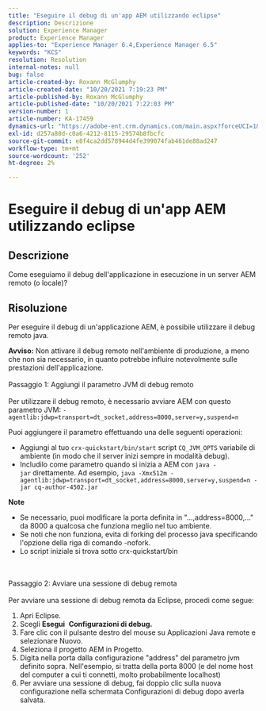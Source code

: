 ```yaml
---
title: "Eseguire il debug di un'app AEM utilizzando eclipse"
description: Descrizione
solution: Experience Manager
product: Experience Manager
applies-to: "Experience Manager 6.4,Experience Manager 6.5"
keywords: "KCS"
resolution: Resolution
internal-notes: null
bug: false
article-created-by: Roxann McGlumphy
article-created-date: "10/20/2021 7:19:23 PM"
article-published-by: Roxann McGlumphy
article-published-date: "10/20/2021 7:22:03 PM"
version-number: 1
article-number: KA-17459
dynamics-url: "https://adobe-ent.crm.dynamics.com/main.aspx?forceUCI=1&pagetype=entityrecord&etn=knowledgearticle&id=6d81c49c-da31-ec11-b6e5-000d3a5ba97a"
exl-id: d257a80d-c0a6-4212-8115-29574b8fbcfc
source-git-commit: e8f4ca2dd578944d4fe399074fab461de88ad247
workflow-type: tm+mt
source-wordcount: '252'
ht-degree: 2%

---
```


# Eseguire il debug di un&#39;app AEM utilizzando eclipse

## Descrizione


Come eseguiamo il debug dell&#39;applicazione in esecuzione in un server AEM remoto (o locale)?


## Risoluzione


Per eseguire il debug di un&#39;applicazione AEM, è possibile utilizzare il debug remoto java.

<b>Avviso:</b> Non attivare il debug remoto nell&#39;ambiente di produzione, a meno che non sia necessario, in quanto potrebbe influire notevolmente sulle prestazioni dell&#39;applicazione.
<br><br>Passaggio 1: Aggiungi il parametro JVM di debug remoto<br><br>
Per utilizzare il debug remoto, è necessario avviare AEM con questo parametro JVM:
`-agentlib:jdwp=transport=dt_socket,address=8000,server=y,suspend=n`

Puoi aggiungere il parametro effettuando una delle seguenti operazioni:

- Aggiungi al tuo `crx-quickstart/bin/start` script `CQ_JVM_OPTS` variabile di ambiente (in modo che il server inizi sempre in modalità debug).
- Includilo come parametro quando si inizia a AEM con `java -jar` direttamente. Ad esempio, `java -Xmx512m -agentlib:jdwp=transport=dt_socket,address=8000,server=y,suspend=n -jar cq-author-4502.jar`


<b>Note</b>

- Se necessario, puoi modificare la porta definita in &quot;...,address=8000,...&quot; da 8000 a qualcosa che funziona meglio nel tuo ambiente.
- Se noti che non funziona, evita di forking del processo java specificando l&#39;opzione della riga di comando -nofork.
- Lo script iniziale si trova sotto crx-quickstart/bin

<br><br>Passaggio 2: Avviare una sessione di debug remota<br><br>
Per avviare una sessione di debug remota da Eclipse, procedi come segue:

1. Apri Eclipse.
2. Scegli <b>Esegui</b>  <b>Configurazioni di debug.</b>
3. Fare clic con il pulsante destro del mouse su Applicazioni Java remote e selezionare Nuovo.
4. Seleziona il progetto AEM in Progetto.
5. Digita nella porta dalla configurazione &quot;address&quot; del parametro jvm definito sopra. Nell&#39;esempio, si tratta della porta 8000 (e del nome host del computer a cui ti connetti, molto probabilmente localhost)
6. Per avviare una sessione di debug, fai doppio clic sulla nuova configurazione nella schermata Configurazioni di debug dopo averla salvata.
